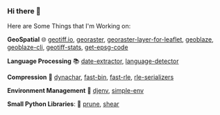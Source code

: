 ### Hi there 👋

<!--
**DanielJDufour/DanielJDufour** is a ✨ _special_ ✨ repository because its `README.md` (this file) appears on your GitHub profile.

Here are some ideas to get you started:

- 🔭 I’m currently working on ...
- 🌱 I’m currently learning ...
- 👯 I’m looking to collaborate on ...
- 🤔 I’m looking for help with ...
- 💬 Ask me about ...
- 📫 How to reach me: ...
- 😄 Pronouns: ...
- ⚡ Fun fact: ...
-->

Here are Some Things that I'm Working on:   

**GeoSpatial** :globe_with_meridians: [geotiff.io](https://github.com/GeoTIFF/geotiff.io), [georaster](https://github.com/GeoTIFF/geoblaze), [georaster-layer-for-leaflet](https://github.com/GeoTIFF/georaster-layer-for-leaflet), [geoblaze](https://github.com/GeoTIFF/geoblaze), [geoblaze-cli](https://github.com/GeoTIFF/geoblaze-cli), [geotiff-stats](https://github.com/GeoTIFF/geotiff-stats), [get-epsg-code](https://github.com/DanielJDufour/get-epsg-code)

**Language Processing** :books: [date-extractor](https://github.com/DanielJDufour/date-extractor), [language-detector](https://github.com/DanielJDufour/language-detector)

**Compression** :dvd: [dynachar](https://github.com/danieljdufour/dynachar), [fast-bin](https://github.com/danieljdufour/fast-bin), [fast-rle](https://github.com/danieljdufour/fast-rle), [rle-serializers](https://github.com/DanielJDufour/rle-serializers)

**Environment Management** :seedling: [djenv](https://github.com/danieljdufour/djenv), [simple-env](https://github.com/DanielJDufour/simple-env)

**Small Python Libraries**: :snake: [prune](https://github.com/danieljdufour/prune), [shear](https://github.com/danieljdufour/shear)
